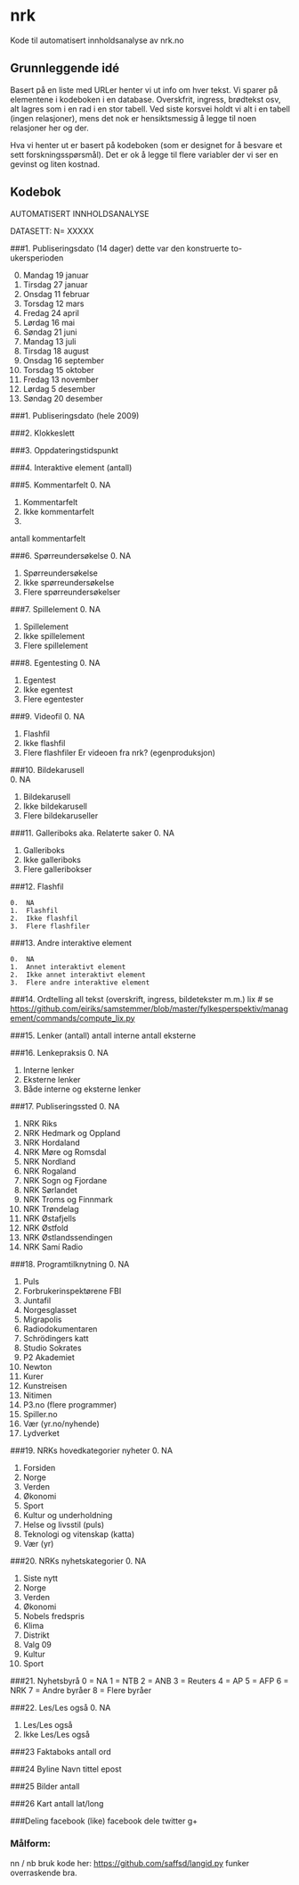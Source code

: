nrk
===

Kode til automatisert innholdsanalyse av nrk.no


## Grunnleggende idé
Basert på en liste med URLer henter vi ut info om hver tekst. Vi sparer på elementene i kodeboken i en database. Overskfrit, ingress, brødtekst osv, alt lagres som i en rad i en stor tabell. Ved siste korsvei holdt vi alt i en tabell (ingen relasjoner), mens det nok er hensiktsmessig å legge til noen relasjoner her og der.

Hva vi henter ut er basert på kodeboken (som er designet for å besvare et sett forskningsspørsmål).
Det er ok å legge til flere variabler der vi ser en gevinst og liten kostnad.
 


## Kodebok

AUTOMATISERT INNHOLDSANALYSE

DATASETT: N= XXXXX

###1.	Publiseringsdato (14 dager)
dette var den konstruerte to-ukersperioden

0.	Mandag 19 januar 	
1.	Tirsdag 27 januar 
2.	Onsdag 11 februar 
3.	Torsdag 12 mars
4.	Fredag 24 april
5.	Lørdag 16 mai
6.	Søndag 21 juni
7.	Mandag 13 juli
8.	Tirsdag 18 august
9.	Onsdag 16 september
10.	Torsdag 15 oktober
11.	Fredag 13 november
12.	Lørdag 5 desember
13.	Søndag 20 desember 


###1.	Publiseringsdato (hele 2009)

###2.	Klokkeslett

###3.	Oppdateringstidspunkt

###4.	Interaktive element (antall)

###5.	Kommentarfelt
0.	NA
1.	Kommentarfelt
2.	Ikke kommentarfelt
3.	
antall kommentarfelt

###6.	Spørreundersøkelse
0.	NA
1.	Spørreundersøkelse
2.	Ikke spørreundersøkelse
3.	Flere spørreundersøkelser

###7.	Spillelement
0.	NA
1.	Spillelement
2.	Ikke spillelement
3.	Flere spillelement

###8.	Egentesting
0.	NA
1.	Egentest
2.	Ikke egentest
3.	Flere egentester

###9.	Videofil
0.	NA
1.	Flashfil
2.	Ikke flashfil
3.	Flere flashfiler
Er videoen fra nrk? (egenproduksjon)

###10.	Bildekarusell	
0.	NA
1.	Bildekarusell
2.	Ikke bildekarusell
3.	Flere bildekaruseller



###11.	Galleriboks aka. Relaterte saker
0.	NA
1.	Galleriboks
2.	Ikke galleriboks
3.	Flere galleribokser

###12.	Flashfil

	0. 	NA
	1.	Flashfil
	2.	Ikke flashfil
	3.	Flere flashfiler

###13. 	Andre interaktive element

	0. 	NA
	1.	Annet interaktivt element
	2.	Ikke annet interaktivt element
	3.	Flere andre interaktive element

###14.	Ordtelling
all tekst (overskrift, ingress, bildetekster m.m.)
lix # se https://github.com/eiriks/samstemmer/blob/master/fylkesperspektiv/management/commands/compute_lix.py


###15.	Lenker (antall)
antall interne
antall eksterne

###16.	Lenkepraksis
0.	NA
1.	Interne lenker
2.	Eksterne lenker
3.	Både interne og eksterne lenker

###17.	Publiseringssted
0.	NA
1.	NRK Riks
2.	NRK Hedmark og Oppland
3.	NRK Hordaland
4.	NRK Møre og Romsdal
5.	NRK Nordland
6.	NRK Rogaland
7.	NRK Sogn og Fjordane
8.	NRK Sørlandet
9.	NRK Troms og Finnmark
10.	NRK Trøndelag
11.	NRK Østafjells
12.	NRK Østfold
13.	NRK Østlandssendingen
14.	NRK Samí Radio

###18.	Programtilknytning
0.	NA
1.	Puls
2.	Forbrukerinspektørene FBI
3.	Juntafil
4.	Norgesglasset
5.	Migrapolis
6.	Radiodokumentaren
7.	Schrödingers katt 
8.	Studio Sokrates
9.	P2 Akademiet
10.	Newton
11.	Kurer
12.	Kunstreisen
13.	Nitimen
14.	P3.no (flere programmer)
15.	 Spiller.no
16.	Vær (yr.no/nyhende)
17.	 Lydverket

###19.	NRKs hovedkategorier nyheter
0.	NA
1.	Forsiden
2.	Norge
3.	Verden
4.	Økonomi
5.	Sport
6.	Kultur og underholdning
7.	Helse og livsstil (puls)
8.	Teknologi og vitenskap (katta)
9.	 Vær (yr)

###20.	NRKs nyhetskategorier
0.	NA
1.	Siste nytt
2.	Norge
3.	Verden
4.	Økonomi
5.	Nobels fredspris
6.	Klima
7.	Distrikt
8.	Valg 09
9.	Kultur
10.	Sport

###21.	Nyhetsbyrå
0 = NA
1 = NTB
2 =  ANB
3 = Reuters
4 = AP
5 = AFP
6 = NRK 
7 = Andre byråer
 8 = Flere byråer  

###22.	Les/Les også
0.	NA
1.	Les/Les også
2.	Ikke Les/Les også


###23 Faktaboks
antall ord

###24 Byline
Navn
tittel
epost


###25 Bilder
antall

###26 Kart
antall
lat/long

###Deling
facebook (like)
facebook dele
twitter
g+


### Målform:
nn / nb 
bruk kode her: https://github.com/saffsd/langid.py 
funker overraskende bra.

